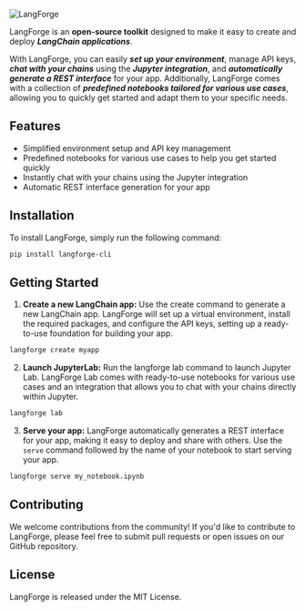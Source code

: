 ![LangForge](https://github.com/mme/langforge/raw/main/docs/img/header.png "LangForge")

LangForge is an **open-source toolkit** designed to make it easy to create and deploy **_LangChain applications_**.

With LangForge, you can easily **_set up your environment_**, manage API keys, **_chat with your chains_** using the **_Jupyter integration_**, and **_automatically generate a REST interface_** for your app. Additionally, LangForge comes with a collection of **_predefined notebooks tailored for various use cases_**, allowing you to quickly get started and adapt them to your specific needs.

## Features

- Simplified environment setup and API key management
- Predefined notebooks for various use cases to help you get started quickly
- Instantly chat with your chains using the Jupyter integration
- Automatic REST interface generation for your app

## Installation

To install LangForge, simply run the following command:

```bash
pip install langforge-cli
```

## Getting Started

1. **Create a new LangChain app:** Use the create command to generate a new LangChain app. LangForge will set up a virtual environment, install the required packages, and configure the API keys, setting up a ready-to-use foundation for building your app.

```bash
langforge create myapp
```

2. **Launch JupyterLab:** Run the langforge lab command to launch Jupyter Lab. LangForge Lab comes with ready-to-use notebooks for various use cases and an integration that allows you to chat with your chains directly within Jupyter.

```bash
langforge lab
```

3. **Serve your app:** LangForge automatically generates a REST interface for your app, making it easy to deploy and share with others. Use the `serve` command followed by the name of your notebook to start serving your app.

```bash
langforge serve my_notebook.ipynb
```

## Contributing

We welcome contributions from the community! If you'd like to contribute to LangForge, please feel free to submit pull requests or open issues on our GitHub repository.

## License

LangForge is released under the MIT License.
